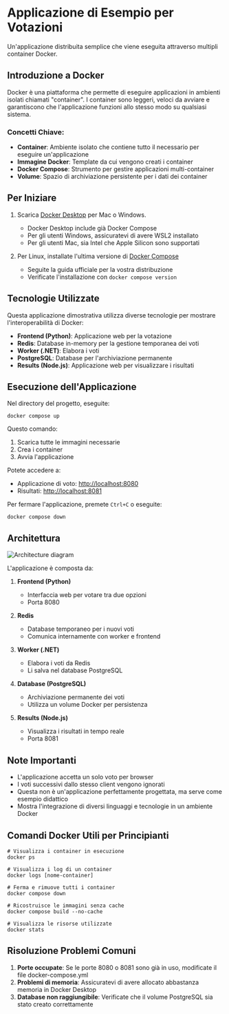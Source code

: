 # Applicazione di Esempio per Votazioni

Un'applicazione distribuita semplice che viene eseguita attraverso multipli container Docker.

## Introduzione a Docker
Docker è una piattaforma che permette di eseguire applicazioni in ambienti isolati chiamati "container". I container sono leggeri, veloci da avviare e garantiscono che l'applicazione funzioni allo stesso modo su qualsiasi sistema.

### Concetti Chiave:
- **Container**: Ambiente isolato che contiene tutto il necessario per eseguire un'applicazione
- **Immagine Docker**: Template da cui vengono creati i container
- **Docker Compose**: Strumento per gestire applicazioni multi-container
- **Volume**: Spazio di archiviazione persistente per i dati dei container

## Per Iniziare

1. Scarica [Docker Desktop](https://www.docker.com/products/docker-desktop) per Mac o Windows. 
   - Docker Desktop include già Docker Compose
   - Per gli utenti Windows, assicuratevi di avere WSL2 installato
   - Per gli utenti Mac, sia Intel che Apple Silicon sono supportati

2. Per Linux, installate l'ultima versione di [Docker Compose](https://docs.docker.com/compose/install/)
   - Seguite la guida ufficiale per la vostra distribuzione
   - Verificate l'installazione con `docker compose version`

## Tecnologie Utilizzate
Questa applicazione dimostrativa utilizza diverse tecnologie per mostrare l'interoperabilità di Docker:

- **Frontend (Python)**: Applicazione web per la votazione
- **Redis**: Database in-memory per la gestione temporanea dei voti
- **Worker (.NET)**: Elabora i voti
- **PostgreSQL**: Database per l'archiviazione permanente
- **Results (Node.js)**: Applicazione web per visualizzare i risultati

## Esecuzione dell'Applicazione

Nel directory del progetto, eseguite:

```shell
docker compose up
```

Questo comando:
1. Scarica tutte le immagini necessarie
2. Crea i container
3. Avvia l'applicazione

Potete accedere a:
- Applicazione di voto: [http://localhost:8080](http://localhost:8080)
- Risultati: [http://localhost:8081](http://localhost:8081)

Per fermare l'applicazione, premete `Ctrl+C` o eseguite:
```shell
docker compose down
```

## Architettura

![Architecture diagram](architecture.excalidraw.png)

L'applicazione è composta da:

1. **Frontend (Python)**
   - Interfaccia web per votare tra due opzioni
   - Porta 8080

2. **Redis**
   - Database temporaneo per i nuovi voti
   - Comunica internamente con worker e frontend

3. **Worker (.NET)**
   - Elabora i voti da Redis
   - Li salva nel database PostgreSQL

4. **Database (PostgreSQL)**
   - Archiviazione permanente dei voti
   - Utilizza un volume Docker per persistenza

5. **Results (Node.js)**
   - Visualizza i risultati in tempo reale
   - Porta 8081

## Note Importanti

- L'applicazione accetta un solo voto per browser
- I voti successivi dallo stesso client vengono ignorati
- Questa non è un'applicazione perfettamente progettata, ma serve come esempio didattico
- Mostra l'integrazione di diversi linguaggi e tecnologie in un ambiente Docker

## Comandi Docker Utili per Principianti

```shell
# Visualizza i container in esecuzione
docker ps

# Visualizza i log di un container
docker logs [nome-container]

# Ferma e rimuove tutti i container
docker compose down

# Ricostruisce le immagini senza cache
docker compose build --no-cache

# Visualizza le risorse utilizzate
docker stats
```

## Risoluzione Problemi Comuni

1. **Porte occupate**: Se le porte 8080 o 8081 sono già in uso, modificate il file docker-compose.yml
2. **Problemi di memoria**: Assicuratevi di avere allocato abbastanza memoria in Docker Desktop
3. **Database non raggiungibile**: Verificate che il volume PostgreSQL sia stato creato correttamente